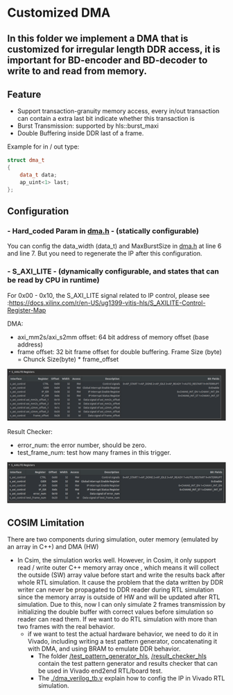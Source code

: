 # Customized DMA

## In this folder we implement a DMA that is customized for irregular length DDR access, it is important for BD-encoder and BD-decoder to write to and read  from memory.
## Feature
- Support transaction-granuity memory access, every in/out transaction can contain a extra last bit indicate whether this transaction is 
- Burst Transmission: supported by hls::burst_maxi
- Double Buffering inside DDR
last of a frame.

Example for in / out type:
```c++
struct dma_t
{
	data_t data;
	ap_uint<1> last;
};
```
## Configuration

### -  Hard_coded Param in [dma.h](./dma.h) - (statically  configurable)
You can config the data_width (data_t) and MaxBurstSize in [dma.h](./dma.h) at line 6 and line 7. But you need to regenerate the IP after this configuration.

### - S_AXI_LITE - (dynamically configurable, and states that can be read by CPU in runtime)

For 0x00 - 0x10, the S_AXI_LITE signal related to IP control, please see :https://docs.xilinx.com/r/en-US/ug1399-vitis-hls/S_AXILITE-Control-Register-Map

DMA:

- axi_mm2s/axi_s2mm offset: 64 bit address of memory offset (base address)
- frame offset: 32 bit frame offset for double buffering. Frame Size (byte) = Chunck Size(byte) * frame_offset

![Alt text](s_axi_lite.png)


Result Checker:
- error_num: the error number, should be zero.
- test_frame_num: test how many frames in this trigger.

![Alt text](result_checker_hls/s_axi_lite.png)


## COSIM Limitation
There are two components during simulation, outer memory (emulated by an array in C++) and DMA (HW)
- In Csim, the simulation works well.
However, in Cosim, it only support  read / write outer C++ memory array once , which means it will collect the outside (SW) array value before start and write the results back after whole RTL simulation.
It cause the problem that the data written by DDR writer can never be propagated to DDR reader during RTL simulation since the memory array is outside of HW and will be updated after RTL simulation. Due to this, now I can only simulate 2 frames transmission by initializing the double buffer with correct values before simulation so reader can read them. If we want to do RTL simulation with more than two frames with the real behavior.
    - if we want to test the actual hardware behavior, we need to do it in Vivado, including writing a test pattern generator, concatenating it with DMA, and using BRAM to emulate DDR behavior.
        - The folder [/test_pattern_generator_hls](/test_pattern_generator_hls), [/result_checker_hls](/result_checker_hls)  contain the test pattern generator and results checker that can be used in Vivado end2end RTL/board test.
        - The [./dma_verilog_tb.v](dma_verilog_tb.v) explain how to config the IP in Vivado RTL simulation.



